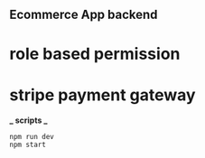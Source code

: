 ## Ecommerce App backend

# role based permission

# stripe payment gateway

**_ scripts _**

```
npm run dev
npm start

```
